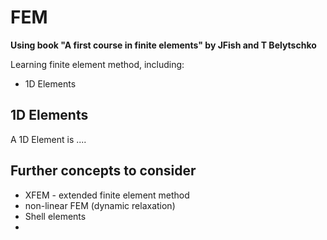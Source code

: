 # FEM
**Using book "A first course in finite elements" by JFish and T Belytschko**


Learning finite element method, including:
- 1D Elements



## 1D Elements
A 1D Element is ....


## Further concepts to consider
- XFEM - extended finite element method
- non-linear FEM (dynamic relaxation)
- Shell elements
- 

